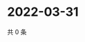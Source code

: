 # 2022-03-31

共 0 条

<!-- BEGIN WEIBO -->
<!-- 最后更新时间 Thu Mar 31 2022 14:02:37 GMT+0800 (China Standard Time) -->

<!-- END WEIBO -->
